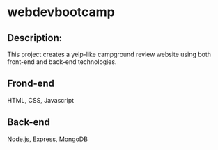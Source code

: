 # webdevbootcamp
## Description:
  This project creates a yelp-like campground review website using both front-end and back-end technologies.
## Frond-end
  HTML, CSS, Javascript
## Back-end
  Node.js, Express, MongoDB

